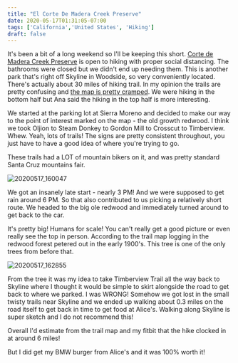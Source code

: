 ```yaml
---
title: "El Corte De Madera Creek Preserve"
date: 2020-05-17T01:31:05-07:00
tags: ['California','United States', 'Hiking']
draft: false
---
```


It's been a bit of a long weekend so I'll be keeping this short. [Corte de Madera Creek Preserve](https://www.openspace.org/preserves/el-corte-de-madera-creek) is open to hiking with proper social distancing. The bathrooms were closed but we didn't end up needing them. This is another park that's right off Skyline in Woodside, so very conveniently located. There's actually about 30 miles of hiking trail. In my opinion the trails are pretty confusing and [the map is pretty cramped](https://www.openspace.org/sites/default/files/map_ECDM.pdf). We were hiking in the bottom half but Ana said the hiking in the top half is more interesting.

We started at the parking lot at Sierra Moreno and decided to make our way to the point of interest marked on the map - the old growth redwood. I think we took Oljion to Steam Donkey to Gordon Mill to Crosscut to Timberview. Whew. Yeah, lots of trails! The signs are pretty consistent throughout, you just have to have a good idea of where you're trying to go.

These trails had a LOT of mountain bikers on it, and was pretty standard Santa Cruz mountains fair.

![20200517_160047](/images/20200517_160047.jpg)

We got an insanely late start - nearly 3 PM! And we were supposed to get rain around 6 PM. So that also contributed to us picking a relatively short route. We headed to the big ole redwood and immediately turned around to get back to the car.

It's pretty big! Humans for scale! You can't really get a good picture or even really see the top in person. According to the trail map logging in the redwood forest petered out in the early 1900's. This tree is one of the only trees from before that.

![20200517_162855](/images/20200517_162855.jpg)

From the tree it was my idea to take Timberview Trail all the way back to Skyline where I thought it would be simple to skirt alongside the road to get back to where we parked. I was WRONG! Somehow we got lost in the small twisty trails near Skyline and we ended up walking about 0.3 miles on the road itself to get back in time to get food at Alice's. Walking along Skyline is super sketch and I do not recommend this!

Overall I'd estimate from the trail map and my fitbit that the hike clocked in at around 6 miles!

But I did get my BMW burger from Alice's and it was 100% worth it!
